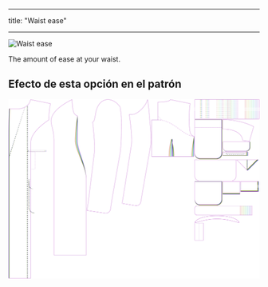 - - -
title: "Waist ease"
- - -

![Waist ease](./waistease.svg)

The amount of ease at your waist.

## Efecto de esta opción en el patrón

![This image shows the effect of this option by superimposing several variants that have a different value for this option](carlita_waistease_sample.svg "Effect of this option on the pattern")
